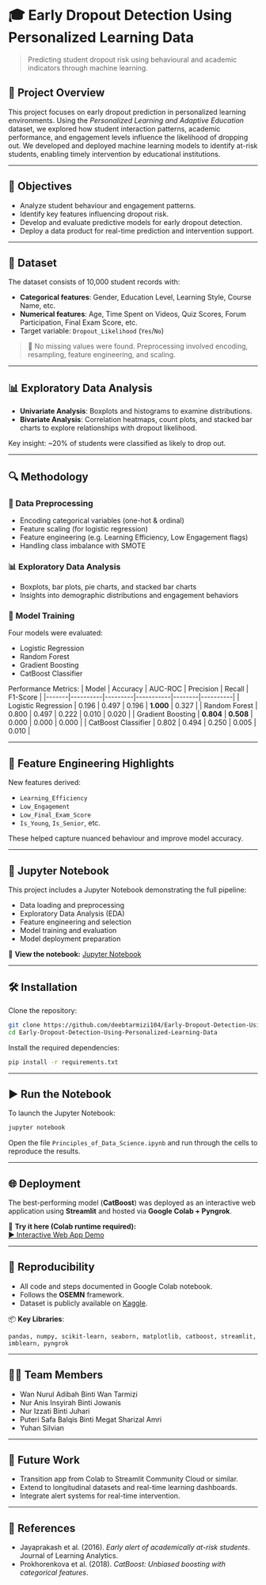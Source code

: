 
# 🎓 Early Dropout Detection Using Personalized Learning Data

> Predicting student dropout risk using behavioural and academic indicators through machine learning.

## 📘 Project Overview

This project focuses on early dropout prediction in personalized learning environments. Using the *Personalized Learning and Adaptive Education* dataset, we explored how student interaction patterns, academic performance, and engagement levels influence the likelihood of dropping out. We developed and deployed machine learning models to identify at-risk students, enabling timely intervention by educational institutions.

---

## 🎯 Objectives

- Analyze student behaviour and engagement patterns.
- Identify key features influencing dropout risk.
- Develop and evaluate predictive models for early dropout detection.
- Deploy a data product for real-time prediction and intervention support.

---

## 📂 Dataset

The dataset consists of 10,000 student records with:
- **Categorical features**: Gender, Education Level, Learning Style, Course Name, etc.
- **Numerical features**: Age, Time Spent on Videos, Quiz Scores, Forum Participation, Final Exam Score, etc.
- Target variable: `Dropout_Likelihood` (`Yes`/`No`)

> 🧼 No missing values were found. Preprocessing involved encoding, resampling, feature engineering, and scaling.

---

## 📊 Exploratory Data Analysis

- **Univariate Analysis**: Boxplots and histograms to examine distributions.
- **Bivariate Analysis**: Correlation heatmaps, count plots, and stacked bar charts to explore relationships with dropout likelihood.

Key insight: ~20% of students were classified as likely to drop out.

---

## 🔍 Methodology

### 🔧 Data Preprocessing
- Encoding categorical variables (one-hot & ordinal)
- Feature scaling (for logistic regression)
- Feature engineering (e.g. Learning Efficiency, Low Engagement flags)
- Handling class imbalance with SMOTE

### 📊 Exploratory Data Analysis
- Boxplots, bar plots, pie charts, and stacked bar charts
- Insights into demographic distributions and engagement behaviors

### 🤖 Model Training
Four models were evaluated:
- Logistic Regression
- Random Forest
- Gradient Boosting
- CatBoost Classifier

Performance Metrics:
| Model | Accuracy | AUC-ROC | Precision | Recall | F1-Score |
|-------|----------|---------|-----------|--------|----------|
| Logistic Regression | 0.196 | 0.497 | 0.196 | **1.000** | 0.327 |
| Random Forest | 0.800 | 0.497 | 0.222 | 0.010 | 0.020 |
| Gradient Boosting | **0.804** | **0.508** | 0.000 | 0.000 | 0.000 |
| CatBoost Classifier | 0.802 | 0.494 | 0.250 | 0.005 | 0.010 |

---

## 🧠 Feature Engineering Highlights

New features derived:
- `Learning_Efficiency`
- `Low_Engagement`
- `Low_Final_Exam_Score`
- `Is_Young`, `Is_Senior`, etc.

These helped capture nuanced behaviour and improve model accuracy.

---

## 📓 Jupyter Notebook

This project includes a Jupyter Notebook demonstrating the full pipeline:

- Data loading and preprocessing
- Exploratory Data Analysis (EDA)
- Feature engineering and selection
- Model training and evaluation
- Model deployment preparation

🔗 **View the notebook:** [Jupyter Notebook](./Principles_of_Data_Science.ipynb)

---

## 🛠️ Installation

Clone the repository:

```bash
git clone https://github.com/deebtarmizi104/Early-Dropout-Detection-Using-Personalized-Learning-Data.git
cd Early-Dropout-Detection-Using-Personalized-Learning-Data
```

Install the required dependencies:

```bash
pip install -r requirements.txt
```

---

## ▶️ Run the Notebook

To launch the Jupyter Notebook:

```bash
jupyter notebook
```

Open the file `Principles_of_Data_Science.ipynb` and run through the cells to reproduce the results.

---

## 🌐 Deployment

The best-performing model (**CatBoost**) was deployed as an interactive web application using **Streamlit** and hosted via **Google Colab + Pyngrok**.

🧪 **Try it here (Colab runtime required):**  
[▶️ Interactive Web App Demo](https://d81e-34-91-203-36.ngrok-free.app)

---

## 🔁 Reproducibility

- All code and steps documented in Google Colab notebook.
- Follows the **OSEMN** framework.
- Dataset is publicly available on [Kaggle](https://www.kaggle.com/datasets/adilshamim8/personalized-learning-and-adaptive-education-dataset).

📦 **Key Libraries**:
```
pandas, numpy, scikit-learn, seaborn, matplotlib, catboost, streamlit, imblearn, pyngrok
```

---

## 🧑‍💻 Team Members

- Wan Nurul Adibah Binti Wan Tarmizi  
- Nur Anis Insyirah Binti Jowanis  
- Nur Izzati Binti Juhari  
- Puteri Safa Balqis Binti Megat Sharizal Amri  
- Yuhan Silvian

---

## 📌 Future Work

- Transition app from Colab to Streamlit Community Cloud or similar.
- Extend to longitudinal datasets and real-time learning dashboards.
- Integrate alert systems for real-time intervention.

---

## 📄 References

- Jayaprakash et al. (2016). *Early alert of academically at-risk students*. Journal of Learning Analytics.
- Prokhorenkova et al. (2018). *CatBoost: Unbiased boosting with categorical features*.
